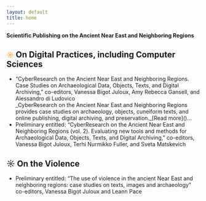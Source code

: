 ```yaml
---
layout: default
title: home
---
```


**Scientific Publishing on the Ancient Near East and Neighboring Regions**

<h2> <span style="color:orange; font-size: 18px">&#9788;</span> On Digital Practices, including Computer Sciences</span></h2>
<ul>
<li style="list-style-type:"&#8702;">“CyberResearch on the Ancient Near East and Neighboring Regions. Case Studies on Archaeological Data, Objects, Texts, and Digital Archiving,” co-editors, Vanessa Bigot Juloux, Amy Rebecca Gansell, and Alessandro di Ludovico<br/>
       _CyberResearch on the Ancient Near East and Neighboring Regions provides case studies on archaeology, objects, cuneiform texts, and online publishing, digital archiving, and preservation._[Read more]()... </li>

<li style="list-style-type:"&#8702;">Preliminary entitled: “CyberResearch on the Ancient Near East and Neighboring Regions (vol. 2). Evaluating new tools and methods for Archaeological Data, Objects, Texts, and Digital Archiving,” co-editors, Vanessa Bigot Juloux, Terhi Nurmikko Fuller, and Sveta Matskevich</li>
</ul>

<h2> <span style="color:orange  font-size: 18px">&#9788;</span> On the Violence</span></h2>

<ul>
 <li style="list-style-type:"&#8702;">Preliminary entitled: “The use of violence in the ancient Near East and neighboring regions: case studies on texts, images and archaeology” co-editors, Vanessa Bigot Juloux and Leann Pace</li>
  </ul>


